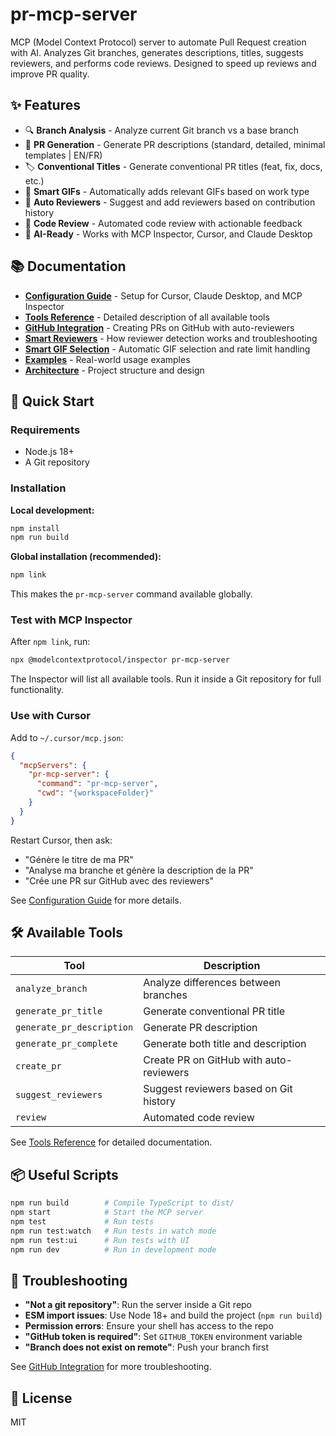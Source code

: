 pr-mcp-server
===============

MCP (Model Context Protocol) server to automate Pull Request creation with AI. Analyzes Git branches, generates descriptions, titles, suggests reviewers, and performs code reviews. Designed to speed up reviews and improve PR quality.

## ✨ Features

- 🔍 **Branch Analysis** - Analyze current Git branch vs a base branch
- 📝 **PR Generation** - Generate PR descriptions (standard, detailed, minimal templates | EN/FR)
- 🏷️ **Conventional Titles** - Generate conventional PR titles (feat, fix, docs, etc.)
- 🎨 **Smart GIFs** - Automatically adds relevant GIFs based on work type
- 👥 **Auto Reviewers** - Suggest and add reviewers based on contribution history
- 🔎 **Code Review** - Automated code review with actionable feedback
- 🤖 **AI-Ready** - Works with MCP Inspector, Cursor, and Claude Desktop

## 📚 Documentation

- **[Configuration Guide](docs/configuration.md)** - Setup for Cursor, Claude Desktop, and MCP Inspector
- **[Tools Reference](docs/tools.md)** - Detailed description of all available tools
- **[GitHub Integration](docs/github-integration.md)** - Creating PRs on GitHub with auto-reviewers
- **[Smart Reviewers](docs/reviewers.md)** - How reviewer detection works and troubleshooting
- **[Smart GIF Selection](docs/gifs.md)** - Automatic GIF selection and rate limit handling
- **[Examples](docs/examples.md)** - Real-world usage examples
- **[Architecture](docs/architecture.md)** - Project structure and design

## 🚀 Quick Start

### Requirements
- Node.js 18+
- A Git repository

### Installation

**Local development:**
```bash
npm install
npm run build
```

**Global installation (recommended):**
```bash
npm link
```

This makes the `pr-mcp-server` command available globally.

### Test with MCP Inspector

After `npm link`, run:
```bash
npx @modelcontextprotocol/inspector pr-mcp-server
```

The Inspector will list all available tools. Run it inside a Git repository for full functionality.

### Use with Cursor

Add to `~/.cursor/mcp.json`:
```json
{
  "mcpServers": {
    "pr-mcp-server": {
      "command": "pr-mcp-server",
      "cwd": "{workspaceFolder}"
    }
  }
}
```

Restart Cursor, then ask:
- "Génère le titre de ma PR"
- "Analyse ma branche et génère la description de la PR"
- "Crée une PR sur GitHub avec des reviewers"

See [Configuration Guide](docs/configuration.md) for more details.

## 🛠️ Available Tools

| Tool | Description |
|------|-------------|
| `analyze_branch` | Analyze differences between branches |
| `generate_pr_title` | Generate conventional PR title |
| `generate_pr_description` | Generate PR description |
| `generate_pr_complete` | Generate both title and description |
| `create_pr` | Create PR on GitHub with auto-reviewers |
| `suggest_reviewers` | Suggest reviewers based on Git history |
| `review` | Automated code review |

See [Tools Reference](docs/tools.md) for detailed documentation.

## 📦 Useful Scripts

```bash
npm run build        # Compile TypeScript to dist/
npm start            # Start the MCP server
npm test             # Run tests
npm run test:watch   # Run tests in watch mode
npm run test:ui      # Run tests with UI
npm run dev          # Run in development mode
```

## 🐛 Troubleshooting

- **"Not a git repository"**: Run the server inside a Git repo
- **ESM import issues**: Use Node 18+ and build the project (`npm run build`)
- **Permission errors**: Ensure your shell has access to the repo
- **"GitHub token is required"**: Set `GITHUB_TOKEN` environment variable
- **"Branch does not exist on remote"**: Push your branch first

See [GitHub Integration](docs/github-integration.md) for more troubleshooting.

## 📄 License

MIT

